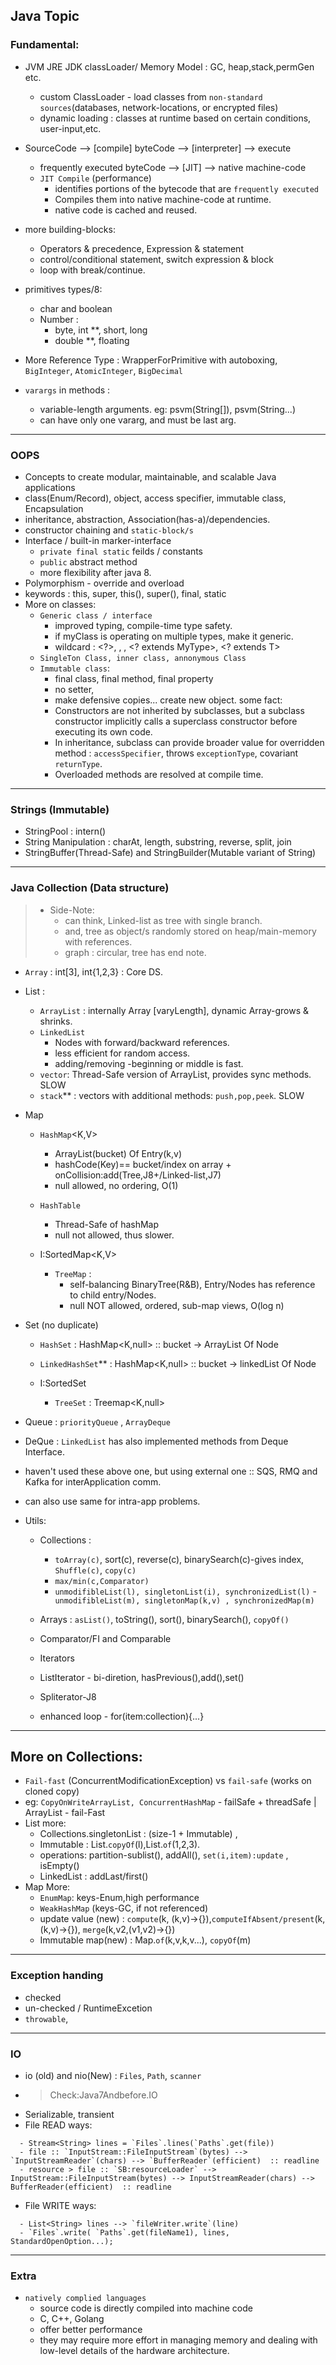 ## Java Topic
### Fundamental:
  - JVM JRE JDK classLoader/ Memory Model : GC, heap,stack,permGen etc.
    - custom ClassLoader - load classes from `non-standard sources`(databases, network-locations, or encrypted files)
    - dynamic loading : classes at runtime based on certain conditions, user-input,etc.
  - SourceCode --> [compile]  byteCode --> [interpreter] --> execute
    - frequently executed byteCode -->  [JIT] --> native machine-code
    - `JIT Compile` (performance)
      - identifies portions of the bytecode that are `frequently executed`
      - Compiles them into native machine-code at runtime.
      - native code is cached and reused.
    
  - more building-blocks:
    - Operators & precedence, Expression & statement
    - control/conditional statement, switch expression & block
    - loop with break/continue.

    
  - primitives types/8:
    - char and boolean
    - Number :
      - byte, int **, short, long
      - double **, floating
      
  - More Reference Type : WrapperForPrimitive with autoboxing, `BigInteger`, `AtomicInteger`, `BigDecimal`
  - `varargs` in methods : 
    - variable-length arguments. eg: psvm(String[]), psvm(String...)
    - can have only one vararg, and must be last arg.

---   
### OOPS 
  - Concepts to create modular, maintainable, and scalable Java applications
  - class(Enum/Record), object, access specifier, immutable class, Encapsulation
  - inheritance, abstraction, Association(has-a)/dependencies.
  - constructor chaining and `static-block/s`
  - Interface / built-in marker-interface
    - `private final static` feilds / constants
    - `public` abstract method
    - more flexibility after java 8.
  - Polymorphism - override and overload
  - keywords : this, super, this(), super(), final, static
  - More on classes:
    - `Generic class / interface`
      - improved typing, compile-time type safety.
      - if myClass is operating on multiple types, make it generic.
      - wildcard : <?>, <T>, <T extends MyType>,  <? extends MyType>, <? extends T>
    - `SingleTon Class, inner class, annonymous Class`
    - `Immutable class`:
      - final class, final method, final property
      - no setter,
      - make defensive copies... create new object.
    some fact:
      - Constructors are not inherited by subclasses, but a subclass constructor implicitly calls a superclass constructor before executing its own code.
      - In inheritance, subclass can provide broader value for overridden method : `accessSpecifier`, throws `exceptionType`, covariant `returnType`.
      - Overloaded methods are resolved at compile time.
      
--- 
###  Strings (Immutable)
  - StringPool : intern()
  - String Manipulation : charAt, length, substring, reverse, split, join
  - StringBuffer(Thread-Safe) and StringBuilder(Mutable variant of String)

---
### Java Collection (Data structure)
> - Side-Note:
>   - can think, Linked-list as tree with single branch.
>   - and, tree as object/s randomly stored on heap/main-memory with references.
>   - graph : circular, tree has end note.

  - `Array` : int[3], int{1,2,3} : Core DS.
  - List : 
    - `ArrayList` : internally Array [varyLength], dynamic Array-grows & shrinks.
    - `LinkedList` 
      - Nodes with forward/backward references. 
      - less efficient for random access.
      - adding/removing  -beginning or middle is fast.
    - `vector`: Thread-Safe version of ArrayList, provides sync methods. SLOW
    - `stack`** : vectors with additional methods: `push,pop,peek`. SLOW
    
  - Map 
    - `HashMap`<K,V>  
      - ArrayList(bucket) Of Entry(k,v)
      - hashCode(Key)== bucket/index on array + onCollision:add(Tree,J8+/Linked-list,J7)
      - null allowed, no ordering, O(1)
        
    - `HashTable` 
      - Thread-Safe of hashMap
      - null not allowed, thus slower.
      
    - I:SortedMap<K,V>  
      - `TreeMap` : 
        - self-balancing BinaryTree(R&B), Entry/Nodes has reference to child entry/Nodes.
        - null NOT allowed, ordered, sub-map views, O(log n)
        
  - Set (no duplicate)
    - `HashSet`<V>      : HashMap<K,null> :: bucket -> ArrayList  Of Node
    - `LinkedHashSet`** : HashMap<K,null> :: bucket -> linkedList Of Node
    
    - I:SortedSet<V> 
      - `TreeSet` : Treemap<K,null>
    
  - Queue : `priorityQueue` , `ArrayDeque`
  - DeQue : `LinkedList` has also implemented methods from Deque Interface.
  - haven't used these above one, but using external one :: SQS, RMQ and Kafka for interApplication comm. 
  - can also use same for intra-app problems.

  - Utils:
    - Collections : 
      - `toArray(c)`, sort(c), reverse(c), binarySearch(c)-gives index, `Shuffle(c)`, `copy(c)`
      - `max/min(c,Comparator)`
      - `unmodifibleList(l), singletonList(i), synchronizedList(l)` 
      -` unmodifibleList(m), singletonMap(k,v) , synchronizedMap(m)`
      
    - Arrays : `asList()`, toString(), sort(), binarySearch(), `copyOf()`
    - Comparator/FI and Comparable
    - Iterators 
    - ListIterator - bi-diretion, hasPrevious(),add(),set()
    - Spliterator-J8
    - enhanced loop - for(item:collection){...}

---
## More on Collections:
  - `Fail-fast` (ConcurrentModificationException) vs `fail-safe` (works on cloned copy)
  - eg: `CopyOnWriteArrayList, ConcurrentHashMap`  - failSafe + threadSafe | ArrayList - fail-Fast
  - List more: 
    - Collections.singletonList : (size-1 + Immutable) , 
    - Immutable : List.`copyOf`(l),List.`of`(1,2,3).
    - operations: partition-sublist(), addAll(), `set(i,item):update` , isEmpty()
    - LinkedList : addLast/first()
  - Map More:
    - `EnumMap`: keys-Enum,high performance 
    - `WeakHashMap` (keys-GC, if not referenced)
    - update value (new) : `compute`(k, (k,v)->{}),`computeIfAbsent/present`(k, (k,v)->{}), `merge`(k,v2,(v1,v2)->{})
    - Immutable map(new) : Map.`of`(k,v,k,v...), `copyOf`(m)

---
### Exception handing
  - checked
  - un-checked / RuntimeExcetion
  - `throwable`, 

---
### IO  
- io (old) and nio(New) : `Files`, `Path`, `scanner`
- > Check:Java7Andbefore.IO
- Serializable, transient
- File READ ways:
``` 
  - Stream<String> lines = `Files`.lines(`Paths`.get(file))
  - file :: `InputStream::FileInputStream`(bytes) --> `InputStreamReader`(chars) --> `BufferReader`(efficient)  :: readline
  - resource > file :: `SB:resourceLoader` --> InputStream::FileInputStream(bytes) --> InputStreamReader(chars) --> BufferReader(efficient)  :: readline
```
- File WRITE ways:
```
  - List<String> lines --> `fileWriter.write`(line)
  - `Files`.write( `Paths`.get(fileName1), lines, StandardOpenOption...);
```
---
### Extra
- `natively complied languages`
  - source code is directly compiled into machine code
  - C, C++, Golang
  - offer better performance
  - they may require more effort in managing memory and dealing with low-level details of the hardware architecture.
